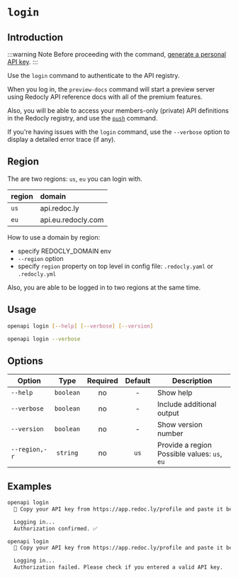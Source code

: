 # `login`

## Introduction

:::warning Note
Before proceeding with the command, [generate a personal API key](../../settings/personal-api-keys.md).
:::

Use the `login` command to authenticate to the API registry.

When you log in, the `preview-docs` command will start a preview server using Redocly API reference docs with all of the premium features.

Also, you will be able to access your members-only (private) API definitions in the Redocly registry, and use the [`push`](./push.md) command.

If you're having issues with the `login` command, use the `--verbose` option to display a detailed error trace (if any).

## Region
The are two regions: `us`, `eu` you can login with.

region | domain      
-----|:---------
`us` | api.redoc.ly
`eu` | api.eu.redocly.com

How to use a domain by region:
- specify REDOCLY_DOMAIN env
- `--region` option
- specify `region` property on top level in config file: `.redocly.yaml` or `.redocly.yml`

Also, you are able to be logged in to two regions at the same time.


## Usage

```bash
openapi login [--help] [--verbose] [--version]

openapi login --verbose
```

## Options

Option      | Type      | Required  | Default | Description
------------|:---------:|:---------:|:-------:|------------
`--help`    | `boolean` | no        | -       | Show help
`--verbose` | `boolean` | no        | -       | Include additional output
`--version` | `boolean` | no        | -       | Show version number
`--region,-r`|`string`  | no        | `us`    | Provide a region <br />Possible values: `us`, `eu`

## Examples

```bash Successful login
openapi login
  🔑 Copy your API key from https://app.redoc.ly/profile and paste it below:

  Logging in...
  Authorization confirmed. ✅
```

```bash Failed login
openapi login
  🔑 Copy your API key from https://app.redoc.ly/profile and paste it below:

  Logging in...
  Authorization failed. Please check if you entered a valid API key.
```
